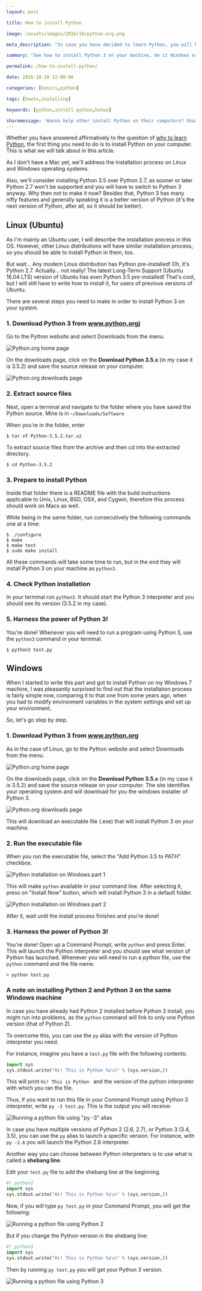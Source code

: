 ```yaml
---
layout: post

title: How to install Python

image: /assets/images/2016/10/python.org.png

meta_description: "In case you have decided to learn Python, you will have to install it first. The installation process depends on your operating system, but today it is pretty simple and straightforward to install Python on your machine."

summary: "See how to install Python 3 on your machine, be it Windows or Linux. Today the installation process is quite simplified, with few steps to make until having Python on your machine."

permalink: /how-to-install-python/

date: 2016-10-20 12:00:00

categories: [basics,python]

tags: [howto,installing]

keywords: [python,install python,hotwo]

sharemessage: 'Wanna help other install Python on their computers? Share this article!'
---
```


Whether you have answered affirmatively to the question of [why to learn Python](/why-to-learn-python), the first thing you need to do is to install Python on your computer. This is what we will talk about in this article.

As I don't have a Mac yet, we'll address the installation process on Linux and Windows operating systems.

Also, we'll consider installing Python 3.5 over Python 2.7, as sooner or later Python 2.7 won't be supported and you will have to switch to Python 3 anyway. Why then not to make it now? Besides that, Python 3 has many nifty features and generally speaking it is a better version of Python (it's the next version of Python, after all, so it should be better).

## Linux (Ubuntu)

As I'm mainly an Ubuntu user, I will describe the installation process in this OS. However, other Linux distributions will have similar installation process, so you should be able to install Python in them, too.

But wait... Any modern Linux distribution has Python pre-installed! Oh, it's Python 2.7. Actually... not really! The latest Long-Term Support (Ubuntu 16.04 LTS) version of Ubuntu has even Python 3.5 pre-installed! That's cool, but I will still have to write how to install it, for users of previous versions of Ubuntu.

There are several steps you need to make in order to install Python 3 on your system.

### 1. Download Python 3 from www.python.orgj

Go to the Python website and select Downloads from the menu.

![Python.org home page](/assets/images/2016/10/python.org.png)

On the downloads page, click on the **Download Python 3.5.x** (in my case it is 3.5.2) and save the source release on your computer.

![Python.org downloads page](/assets/images/2016/10/python.org-downloads-page.png)

### 2. Extract source files

Next, open a terminal and navigate to the folder where you have saved the Python source. Mine is in `~/Downloads/Software`

When you're in the folder, enter

```shell
$ tar xf Python-3.5.2.tar.xz
```

To extract source files from the archive and then cd into the extracted directory.

```shell
$ cd Python-3.5.2
```

### 3. Prepare to install Python

Inside that folder there is a README file with the build instructions applicable to Unix, Linux, BSD, OSX, and Cygwin, therefore this process should work on Macs as well.

While being in the same folder, run consecutively the following commands one at a time:

```shell
$ ./configure
$ make
$ make test
$ sudo make install
```

All these commands will take some time to run, but in the end they will install Python 3 on your machine as `python3`.

### 4. Check Python installation

In your terminal run `python3`. It should start the Python 3 interpreter and you should see its version (3.5.2 in my case).

### 5. Harness the power of Python 3!

You're done! Whenever you will need to run a program using Python 3, use the `python3` command in your terminal.

```shell
$ python3 test.py
```

## Windows

When I started to write this part and got to install Python on my Windows 7 machine, I was pleasantly surprised to find out that the installation process is fairly simple now, comparing it to that one from some years ago, when you had to modify environment variables in the system settings and set up your environment. 

So, let's go step by step.

### 1. Download Python 3 from www.python.org

As in the case of Linux, go to the Python website and select Downloads from the menu.

![Python.org home page](/assets/images/2016/10/python.org.png)

On the downloads page, click on the **Download Python 3.5.x** (in my case it is 3.5.2) and save the source release on your computer. The site identifies your operating system and will download for you the windows installer of Python 3.

![Python.org downloads page](/assets/images/2016/10/python.org-downloads-page.png)

This will download an executable file (.exe) that will install Python 3 on your machine.

### 2. Run the executable file

When you run the executable file, select the "Add Python 3.5 to PATH" checkbox. 

![Python installation on Windows part 1](/assets/images/2016/10/python-install-1.png)

This will make `python` available in your command line. After selecting it, press on "Install Now" button, which will install Python 3 in a default folder.

![Python installation on Windows part 2](/assets/images/2016/10/python-install-2.png)

After it, wait until the install process finishes and you're done!

### 3. Harness the power of Python 3!

You're done! Open up a Command Prompt, write `python` and press Enter. This will launch the Python interpreter and you should see what version of Python has launched. Whenever you will need to run a python file, use the `python` command and the file name.

```shell
> python test.py
```

### A note on installing Python 2 and Python 3 on the same Windows machine

In case you have already had Python 2 installed before Python 3 install, you might run into problems, as the `python` command will link to only one Python version (that of Python 2).

To overcome this, you can use the `py` alias with the version of Python interpreter you need.

For instance, imagine you have a `test.py` file with the following contents:

```python
import sys
sys.stdout.write("Hi! This is Python %s\n" % (sys.version,))
```

This will print `Hi! This is Python ` and the version of the python interpreter with which you ran the file.

Thus, if you want to run this file in your Command Prompt using Python 3 interpreter, write `py -3 test.py`. This is the output you will receive:

![Running a python file using "py -3" alias](/assets/images/2016/10/py-3-test.png)

In case you have multiple versions of Python 2 (2.6, 2.7), or Python 3 (3.4, 3.5), you can use the `py` alias to launch a specific version. For instance, with `py -2.6` you will launch the Python 2.6 interpreter.

Another way you can choose between Python interpreters is to use what is called a **shebang line**.

Edit your `test.py` file to add the shebang line at the beginning.

```python
#! python2
import sys
sys.stdout.write("Hi! This is Python %s\n" % (sys.version,))
```

Now, if you will type `py test.py` in your Command Prompt, you will get the following:

![Running a python file using Python 2](/assets/images/2016/10/python2-output.png)

But if you change the Python version in the shebang line:

```python
#! python3
import sys
sys.stdout.write("Hi! This is Python %s\n" % (sys.version,))
```

Then by running `py test.py` you will get your Python 3 version.

![Running a python file using Python 3](/assets/images/2016/10/python3-output.png)
